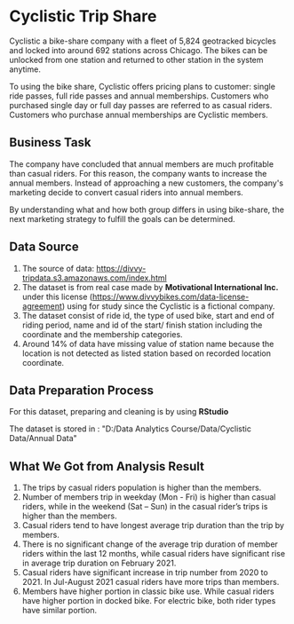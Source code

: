 # Cyclistic Trip Share

Cyclistic a bike-share company with a fleet of 5,824 geotracked bicycles and locked into around 692 stations across Chicago. The bikes can be unlocked from one station and returned to other station in the system anytime. 

To using the bike share, Cyclistic offers pricing plans to customer: single ride passes, full ride passes and annual memberships. Customers who purchased single day or full day passes are referred to as casual riders. Customers who purchase annual memberships are Cyclistic members.

## Business Task

The company have concluded that annual members are much profitable than casual riders. For this reason, the company wants to increase the annual members. Instead of approaching a new customers, the company's marketing decide to convert casual riders into annual members.

By understanding what and how both group differs in using bike-share, the next marketing strategy to fulfill the goals can be determined.

## Data Source

1. The source of data: https://divvy-tripdata.s3.amazonaws.com/index.html
2. The dataset is from real case made by **Motivational International Inc.** under this license (https://www.divvybikes.com/data-license-agreement) using for study since the Cyclistic is a fictional company.
3. The dataset consist of ride id, the type of used bike, start and end of riding period, name and id of the start/ finish station including the coordinate and the membership categories.
4. Around 14% of data have missing value of station name because the location is not detected as listed station based on recorded location coordinate. 

## Data Preparation Process

For this dataset, preparing and cleaning is by using **RStudio**

The dataset is stored in : "D:/Data Analytics Course/Data/Cyclistic Data/Annual Data"

## What We Got from Analysis Result

1. The trips by casual riders population is higher than the members.
2. Number of members trip in weekday (Mon -  Fri) is higher than casual riders, while in the weekend (Sat – Sun) in the casual rider’s trips is higher than the members.
3. Casual riders tend to have longest average trip duration than the trip by members.
4. There is no significant change of the average trip duration of member riders within the last 12 months, while casual riders have significant rise in average trip duration on February 2021.
5. Casual riders have significant increase in trip number from 2020 to 2021. In Jul-August 2021 casual riders have more trips than members.
6. Members have higher portion in classic bike use. While casual riders have higher portion in docked bike. For electric bike, both rider types have similar portion.
